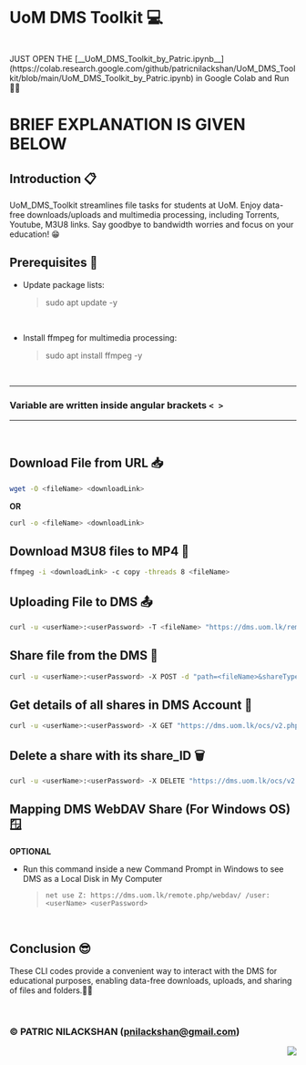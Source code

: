 # __UoM DMS Toolkit__ 💻
<br>
JUST OPEN THE  [__UoM_DMS_Toolkit_by_Patric.ipynb__](https://colab.research.google.com/github/patricnilackshan/UoM_DMS_Toolkit/blob/main/UoM_DMS_Toolkit_by_Patric.ipynb) in Google Colab and Run 🧑‍💻

<br>

# BRIEF EXPLANATION IS GIVEN BELOW

## Introduction 📋
UoM_DMS_Toolkit streamlines file tasks for students at UoM. Enjoy data-free downloads/uploads and multimedia processing, including Torrents, Youtube, M3U8 links. Say goodbye to bandwidth worries and focus on your education! 😁

## Prerequisites 🎯

* Update package lists:

    > sudo apt update -y

<br>

* Install ffmpeg for multimedia processing:

    > sudo apt install ffmpeg -y

<br>

---
### Variable are written inside angular brackets `< >`
---
<br>

## Download File from URL 📥
```bash
wget -O <fileName> <downloadLink>
```

__OR__
```bash
curl -o <fileName> <downloadLink>
```

## Download M3U8 files to MP4 🔗
```bash
ffmpeg -i <downloadLink> -c copy -threads 8 <fileName>
```

## Uploading File to DMS 📤
```bash
curl -u <userName>:<userPassword> -T <fileName> "https://dms.uom.lk/remote.php/webdav/"
```

## Share file from the DMS 🔁
```bash
curl -u <userName>:<userPassword> -X POST -d "path=<fileName>&shareType=3&permissions=1" "https://dms.uom.lk/ocs/v2.php/apps/files_sharing/api/v1/shares?format=json" -H "OCS-APIRequest: true"
```

## Get details of all shares in DMS Account 📢
```bash
curl -u <userName>:<userPassword> -X GET "https://dms.uom.lk/ocs/v2.php/apps/files_sharing/api/v1/shares?format=json" -H "OCS-APIRequest: true"
```

## Delete a share with its share_ID 🗑️
```bash
curl -u <userName>:<userPassword> -X DELETE "https://dms.uom.lk/ocs/v2.php/apps/files_sharing/api/v1/shares/<share_ID>" -H "OCS-APIRequest: true"
```


## Mapping DMS WebDAV Share (For Windows OS) 🪟
__OPTIONAL__

- Run this command inside a new Command Prompt in Windows to see DMS as a Local Disk in My Computer

    > `net use Z: https://dms.uom.lk/remote.php/webdav/ /user:<userName> <userPassword>`
<br>

## Conclusion 😎
These CLI codes provide a convenient way to interact with the DMS for educational purposes, enabling data-free downloads, uploads, and sharing of files and folders.🧑‍💻

<br>

### © PATRIC NILACKSHAN (pnilackshan@gmail.com)

<img align="right" src="https://visitor-badge.laobi.icu/badge?page_id=patricnilackshan.UoM_DMS_Toolkit" />
